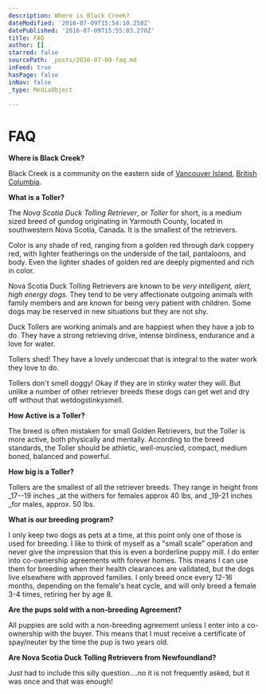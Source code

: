 ```yaml
---
description: Where is Black Creek?
dateModified: '2016-07-09T15:54:10.258Z'
datePublished: '2016-07-09T15:55:03.270Z'
title: FAQ
author: []
starred: false
sourcePath: _posts/2016-07-09-faq.md
inFeed: true
hasPage: false
inNav: false
_type: MediaObject

---
```

# FAQ

**Where is Black Creek?**

Black Creek is a community on the eastern side of [Vancouver Island][0], [British Columbia][1].

**What is a Toller?**

The _Nova Scotia Duck Tolling Retriever_, or _Toller_ for short, is a medium sized breed of gundog originating in Yarmouth County, located in southwestern Nova Scotia, Canada. It is the smallest of the retrievers.

Color is any shade of red, ranging from a golden red through dark coppery red, with lighter featherings on the underside of the tail, pantaloons, and body. Even the lighter shades of golden red are deeply pigmented and rich in color.

Nova Scotia Duck Tolling Retrievers are known to be _very intelligent, alert, high energy dogs._ They tend to be very affectionate outgoing animals with family members and are known for being very patient with children. Some dogs may be reserved in new situations but they are not shy.

Duck Tollers are working animals and are happiest when they have a job to do. They have a strong retrieving drive, intense birdiness, endurance and a love for water.

Tollers shed! They have a lovely undercoat that is integral to the water work they love to do.

Tollers don't smell doggy! Okay if they are in stinky water they will. But unlike a number of other retriever breeds these dogs can get wet and dry off without that wetdogstinkysmell.

**How Active is a Toller?**

The breed is often mistaken for small Golden Retrievers, but the Toller is more active, both physically and mentally. According to the breed standards, the Toller should be athletic, well-muscled, compact, medium boned, balanced and powerful.

**How big is a Toller?**

Tollers are the smallest of all the retriever breeds. They range in height from _17--19 inches _at the withers for females approx 40 lbs, and _19-21 inches _for males, approx. 50 lbs.

**What is our breeding program?**

I only keep two dogs as pets at a time, at this point only one of those is used for breeding. I like to think of myself as a "small scale" operation and never give the impression that this is even a borderline puppy mill. I do enter into co-ownership agreements with forever homes. This means I can use them for breeding when their health clearances are validated, but the dogs live elsewhere with approved families. I only breed once every 12-16 months, depending on the female's heat cycle, and will only breed a female 3-4 times, retiring her by age 8\.

**Are the pups sold with a non-breeding Agreement?**

All puppies are sold with a non-breeding agreement unless I enter into a co-ownership with the buyer. This means that I must receive a certificate of spay/neuter by the time the pup is two years old.

**Are Nova Scotia Duck Tolling Retrievers from Newfoundland?**

Just had to include this silly question....no it is not frequently asked, but it was once and that was enough!

[0]: http://en.wikipedia.org/wiki/Vancouver_Island "Vancouver Island"
[1]: http://en.wikipedia.org/wiki/British_Columbia "British Columbia"